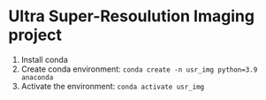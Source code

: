 # Ultra Super-Resoulution Imaging project


1. Install conda
2. Create conda environment: `conda create -n usr_img python=3.9 anaconda`
3. Activate the environment: `conda activate usr_img`
